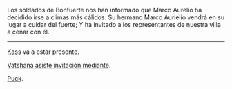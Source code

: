 Los soldados de Bonfuerte nos han informado que Marco Aurelio ha decidido irse a climas más cálidos. Su hermano Marco Aurielio vendrá en su lugar a cuidar del fuerte; Y ha invitado a los representantes de nuestra villa a cenar con él.

---

[Kass](../Kmu/Kass) va a estar presente.

[Vatshana asiste invitación mediante](../Kaukel/Vatshana/Cambio%20de%20administración.md).

[Puck](../Varso/Puck).
